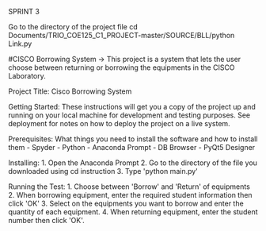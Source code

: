 SPRINT 3

Go to the directory of the project file
    cd Documents/TRIO_COE125_C1_PROJECT-master/SOURCE/BLL/python Link.py

#CISCO Borrowing System ->
This project is a system that lets the user choose between returning or borrowing the equipments in the CISCO Laboratory. 

Project Title:
    Cisco Borrowing System

Getting Started:
    These instructions will get you a copy of the project up and running on your local machine for development and testing purposes. See       deployment for notes on how to deploy the project on a live system.
 
Prerequisites:
    What things you need to install the software and how to install them
    - Spyder
    - Python
    - Anaconda Prompt
    - DB Browser 
    - PyQt5 Designer
    
Installing: 
    1. Open the Anaconda Prompt
    2. Go to the directory of the file you downloaded using cd instruction
    3. Type 'python main.py'

Running the Test:
    1. Choose between 'Borrow' and 'Return' of equipments
    2. When borrowing equipment, enter the required student information then click 'OK'
    3. Select on the equipments you want to borrow and enter the quantity of each equipment.
    4. When returning equipment, enter the student number then click 'OK'.
